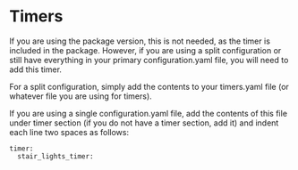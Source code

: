 # Timers

If you are using the package version, this is not needed, as the timer is included in the package.  However, if you are using a split configuration or still have everything in your primary configuration.yaml file, you will need to add this timer.

For a split configuration, simply add the contents to your timers.yaml file (or whatever file you are using for timers).

If you are using a single configuration.yaml file, add the contents of this file under timer section (if you do not have a timer section, add it) and indent each line two spaces as follows:
```
timer:
  stair_lights_timer:
```

